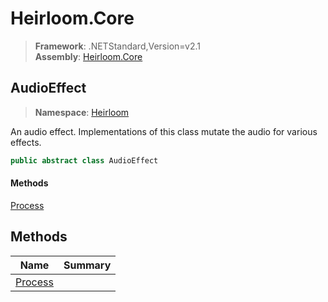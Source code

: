 # Heirloom.Core

> **Framework**: .NETStandard,Version=v2.1  
> **Assembly**: [Heirloom.Core][0]  

## AudioEffect

> **Namespace**: [Heirloom][0]  

An audio effect. Implementations of this class mutate the audio for various effects.

```cs
public abstract class AudioEffect
```

#### Methods

[Process][1]

## Methods

| Name         | Summary |
|--------------|---------|
| [Process][1] |         |

[0]: ../../Heirloom.Core.md
[1]: AudioEffect/Process.md
